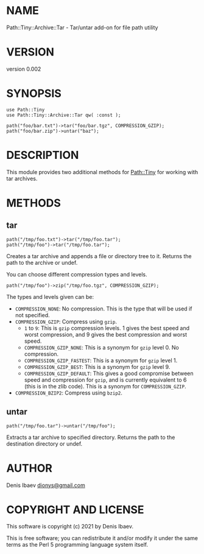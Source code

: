 # NAME

Path::Tiny::Archive::Tar - Tar/untar add-on for file path utility

# VERSION

version 0.002

# SYNOPSIS

    use Path::Tiny
    use Path::Tiny::Archive::Tar qw( :const );

    path("foo/bar.txt")->tar("foo/bar.tgz", COMPRESSION_GZIP);
    path("foo/bar.zip")->untar("baz");

# DESCRIPTION

This module provides two additional methods for [Path::Tiny](https://metacpan.org/pod/Path::Tiny) for working with
tar archives.

# METHODS

## tar

    path("/tmp/foo.txt")->tar("/tmp/foo.tar");
    path("/tmp/foo")->tar("/tmp/foo.tar");

Creates a tar archive and appends a file or directory tree to it. Returns the
path to the archive or undef.

You can choose different compression types and levels.

    path("/tmp/foo")->zip("/tmp/foo.tgz", COMPRESSION_GZIP);

The types and levels given can be:

- `COMPRESSION_NONE`: No compression. This is the type that will be used
if not specified.
- `COMPRESSION_GZIP`: Compress using `gzip`.
    - `1` to `9`: This is `gzip` compression levels. 1 gives the best
    speed and worst compression, and 9 gives the best compression and worst speed.
    - `COMPRESSION_GZIP_NONE`: This is a synonym for `gzip` level 0. No
    compression.
    - `COMPRESSION_GZIP_FASTEST`: This is a synonym for `gzip` level 1.
    - `COMPRESSION_GZIP_BEST`: This is a synonym for `gzip` level 9.
    - `COMPRESSION_GZIP_DEFAULT`: This gives a good compromise between speed
    and compression for `gzip`, and is currently equivalent to 6 (this is in the
    zlib code). This is a synonym for `COMPRESSION_GZIP`.
- `COMPRESSION_BZIP2`: Compress using `bzip2`.

## untar

    path("/tmp/foo.tar")->untar("/tmp/foo");

Extracts a tar archive to specified directory. Returns the path to the
destination directory or undef.

# AUTHOR

Denis Ibaev <dionys@gmail.com>

# COPYRIGHT AND LICENSE

This software is copyright (c) 2021 by Denis Ibaev.

This is free software; you can redistribute it and/or modify it under
the same terms as the Perl 5 programming language system itself.
